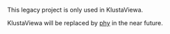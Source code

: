 This legacy project is only used in KlustaViewa.

KlustaViewa will be replaced by [phy](https://github.com/kwikteam/phy) in the near future.
